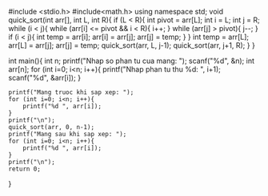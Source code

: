 #include <stdio.h>
#include<math.h>
using namespace std;
void quick_sort(int arr[], int L, int R){
    if (L < R){
        int pivot = arr[L];
        int i = L;
        int j = R;
        while (i < j){
            while (arr[i] <= pivot && i < R){
                i++;
            }
            while (arr[j] > pivot){
                j--;
            }
            if (i < j){
                int temp = arr[i];
                arr[i] = arr[j];
                arr[j] = temp;
            }
        }
        int temp = arr[L];
        arr[L] = arr[j];
        arr[j] = temp;
        quick_sort(arr, L, j-1);
        quick_sort(arr, j+1, R);
    }
}

int main(){
    int n;
    printf("Nhap so phan tu cua mang: ");
    scanf("%d", &n);
    int arr[n];
    for (int i=0; i<n; i++){
        printf("Nhap phan tu thu %d: ", i+1);
        scanf("%d", &arr[i]);
    }
    
    printf("Mang truoc khi sap xep: ");
    for (int i=0; i<n; i++){
        printf("%d ", arr[i]);
    }
    printf("\n");
    quick_sort(arr, 0, n-1);
    printf("Mang sau khi sap xep: ");
    for (int i=0; i<n; i++){
        printf("%d ", arr[i]);
    }
    printf("\n");
    return 0;
}
